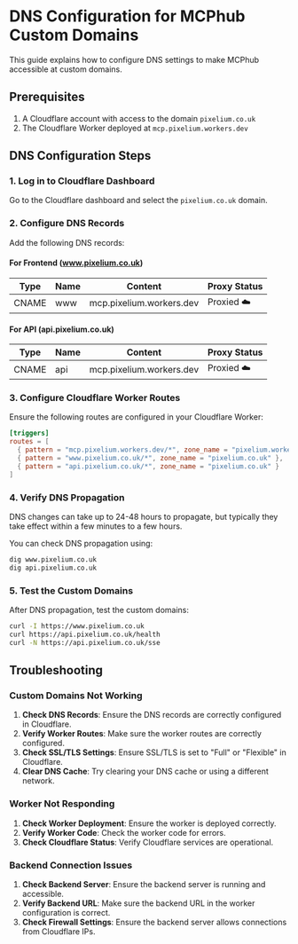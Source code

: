 # DNS Configuration for MCPhub Custom Domains

This guide explains how to configure DNS settings to make MCPhub accessible at custom domains.

## Prerequisites

1. A Cloudflare account with access to the domain `pixelium.co.uk`
2. The Cloudflare Worker deployed at `mcp.pixelium.workers.dev`

## DNS Configuration Steps

### 1. Log in to Cloudflare Dashboard

Go to the Cloudflare dashboard and select the `pixelium.co.uk` domain.

### 2. Configure DNS Records

Add the following DNS records:

#### For Frontend (www.pixelium.co.uk)

| Type | Name | Content | Proxy Status |
|------|------|---------|-------------|
| CNAME | www | mcp.pixelium.workers.dev | Proxied ☁️ |

#### For API (api.pixelium.co.uk)

| Type | Name | Content | Proxy Status |
|------|------|---------|-------------|
| CNAME | api | mcp.pixelium.workers.dev | Proxied ☁️ |

### 3. Configure Cloudflare Worker Routes

Ensure the following routes are configured in your Cloudflare Worker:

```toml
[triggers]
routes = [
  { pattern = "mcp.pixelium.workers.dev/*", zone_name = "pixelium.workers.dev" },
  { pattern = "www.pixelium.co.uk/*", zone_name = "pixelium.co.uk" },
  { pattern = "api.pixelium.co.uk/*", zone_name = "pixelium.co.uk" }
]
```

### 4. Verify DNS Propagation

DNS changes can take up to 24-48 hours to propagate, but typically they take effect within a few minutes to a few hours.

You can check DNS propagation using:

```bash
dig www.pixelium.co.uk
dig api.pixelium.co.uk
```

### 5. Test the Custom Domains

After DNS propagation, test the custom domains:

```bash
curl -I https://www.pixelium.co.uk
curl https://api.pixelium.co.uk/health
curl -N https://api.pixelium.co.uk/sse
```

## Troubleshooting

### Custom Domains Not Working

1. **Check DNS Records**: Ensure the DNS records are correctly configured in Cloudflare.
2. **Verify Worker Routes**: Make sure the worker routes are correctly configured.
3. **Check SSL/TLS Settings**: Ensure SSL/TLS is set to "Full" or "Flexible" in Cloudflare.
4. **Clear DNS Cache**: Try clearing your DNS cache or using a different network.

### Worker Not Responding

1. **Check Worker Deployment**: Ensure the worker is deployed correctly.
2. **Verify Worker Code**: Check the worker code for errors.
3. **Check Cloudflare Status**: Verify Cloudflare services are operational.

### Backend Connection Issues

1. **Check Backend Server**: Ensure the backend server is running and accessible.
2. **Verify Backend URL**: Make sure the backend URL in the worker configuration is correct.
3. **Check Firewall Settings**: Ensure the backend server allows connections from Cloudflare IPs.

